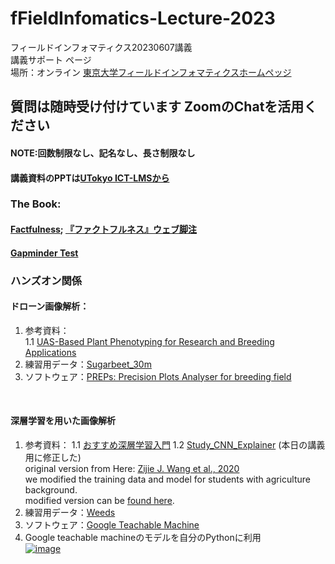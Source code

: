 # fFieldInfomatics-Lecture-2023
フィールドインフォマティクス20230607講義  
講義サポート ページ  
場所：オンライン
[東京大学フィールドインフォマティクスホームペッジ](https://www.iu.a.u-tokyo.ac.jp/lectures/AG16/)

## 質問は随時受け付けています ZoomのChatを活用ください　　
#### NOTE:回数制限なし、記名なし、長さ制限なし
#### 講義資料のPPTは[UTokyo ICT-LMSから](https://itc-lms.ecc.u-tokyo.ac.jp/login)  

### The Book:  
#### [Factfulness](https://www.gapminder.org/factfulness-book/); [『ファクトフルネス』ウェブ脚注](https://factfulness-source.chibicode.com/)
#### [Gapminder Test](https://ahaslides.com/7YDWL)

### ハンズオン関係
#### ドローン画像解析：　　
1. 参考資料：  
1.1 [UAS-Based Plant Phenotyping for Research and Breeding Applications](https://spj.science.org/doi/10.34133/2021/9840192)
2. 練習用データ：[Sugarbeet_30m](https://www.dropbox.com/sh/5epqozi01fuv2gj/AABGO9ojPdxrQa74sNUeSxJAa?dl=0)
3. ソフトウェア：[PREPs: Precision Plots Analyser for breeding field](http://cse.naro.affrc.go.jp/aitoh/PREPs/)
<br>

#### 深層学習を用いた画像解析
1. 参考資料：
1.1 [おすすめ深層学習入門](https://youtu.be/W92VcivhoBs)
1.2 [Study_CNN_Explainer](https://utokyo-fieldphenomics-lab.github.io/Study_CNN_Explainer/) (本日の講義用に修正した)  
original version from Here: [Zijie J. Wang et al., 2020](https://github.com/poloclub/cnn-explainer)  
we modified the training data and model for students with agriculture background.  
modified version can be [found here](https://github.com/UTokyo-FieldPhenomics-Lab/Study_CNN_Explainer).
2. 練習用データ：[Weeds](https://www.dropbox.com/s/y7u2ttbg4u27m4g/weeds.zip?dl=0)
3. ソフトウェア：[Google Teachable Machine](https://teachablemachine.withgoogle.com/)  
4. Google teachable machineのモデルを自分のPythonに利用  
[![image](https://colab.research.google.com/assets/colab-badge.svg)](https://colab.research.google.com/github/oceam/fieldinformatics2023/blob/main/test_teachable_machine_model_20230607.ipynb) <br>
<br>
